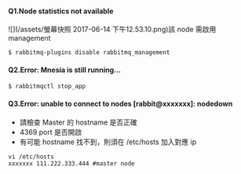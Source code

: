#### Q1.Node statistics not available

![](/assets/螢幕快照 2017-06-14 下午12.53.10.png)該 node 需啟用 management

```
$ rabbitmq-plugins disable rabbitmq_management
```

#### Q2.Error: Mnesia is still running...

```
$ rabbitmqctl stop_app
```

#### Q3.Error: unable to connect to nodes \[rabbit@xxxxxxx\]: nodedown

* 請檢查 Master 的 hostname 是否正確
* 4369 port 是否開啟
* 有可能 hostname 找不到，則須在 /etc/hosts 加入對應 ip

```
vi /etc/hosts
xxxxxxx 111.222.333.444 #master node
```




